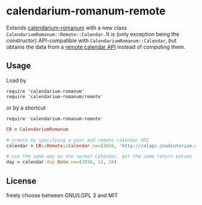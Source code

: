 # calendarium-romanum-remote

Extends [calendarium-romanum][caro] with a new class
`CalendariumRomanum::Remote::Calendar`.
It is (only exception being the constructor) API-compatible
with `CalendariumRomanum::Calendar`, but obtains the data
from a [remote calendar API][calapi] instead of computing them.

## Usage

Load by

```
require 'calendarium-romanum'
require 'calendarium-romanum/remote'
```

or by a shortcut

```
require 'calendarium-romanum-remote'
```

```ruby
CR = CalendariumRomanum

# create by specifying a year and remote calendar URI
calendar = CR::Remote::Calendar.new(2016, 'http://calapi.inadiutorium.cz/api/v0/en/calendars/general-la/')

# use the same way as the normal Calendar, get the same return values
day = calendar.day Date.new(2016, 12, 24)
```

## License

freely choose between GNU/LGPL 3 and MIT

[caro]: https://github.com/igneus/calendarium-romanum
[calapi]: https://github.com/igneus/church-calendar-api
